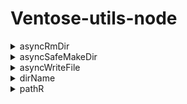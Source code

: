 # Ventose-utils-node
<details>
  <summary> asyncRmDir </summary>
  <br>
  
```js
/**
 * 删除目录
 * @param {*} pathName
 * @returns
 */
```
</details>

<details>
  <summary> asyncSafeMakeDir </summary>
  <br>
  
```js
/**
 * 保证路径存在;如果存在就直接返回true，不存在就让它存在，再返回true;
 * @param {*} path_dir
 * @returns true
 */
```
</details>

<details>
  <summary> asyncWriteFile </summary>
  <br>
  
```js
/**
 * force写入文件：没有文件就创建，有就覆盖
 * @param {*} path_file
 * @param {*} content
 */
```
</details>

<details>
  <summary> dirName </summary>
  <br>
  
```js
/**
 * 获取路径的父目录
 * @param {*} pathName
 * @returns
 */
```
</details>

<details>
  <summary> pathR </summary>
  <br>
  
```js
/**
 * path.resolve 简写
 * @param  {...any} args
 * @returns
 */
```
</details>
